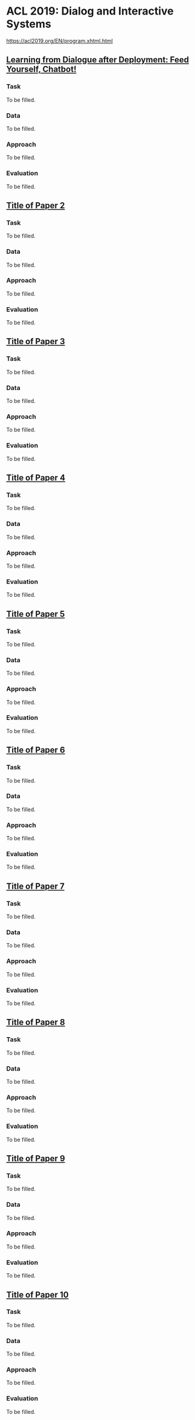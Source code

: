 # ACL 2019: Dialog and Interactive Systems

https://acl2019.org/EN/program.xhtml.html


## [Learning from Dialogue after Deployment: Feed Yourself, Chatbot!]()

### Task

To be filled.

### Data

To be filled.

### Approach

To be filled.

### Evaluation

To be filled.


## [Title of Paper 2]()

### Task

To be filled.

### Data

To be filled.

### Approach

To be filled.

### Evaluation

To be filled.


## [Title of Paper 3]()

### Task

To be filled.

### Data

To be filled.

### Approach

To be filled.

### Evaluation

To be filled.


## [Title of Paper 4]()

### Task

To be filled.

### Data

To be filled.

### Approach

To be filled.

### Evaluation

To be filled.


## [Title of Paper 5]()

### Task

To be filled.

### Data

To be filled.

### Approach

To be filled.

### Evaluation

To be filled.


## [Title of Paper 6]()

### Task

To be filled.

### Data

To be filled.

### Approach

To be filled.

### Evaluation

To be filled.


## [Title of Paper 7]()

### Task

To be filled.

### Data

To be filled.

### Approach

To be filled.

### Evaluation

To be filled.


## [Title of Paper 8]()

### Task

To be filled.

### Data

To be filled.

### Approach

To be filled.

### Evaluation

To be filled.


## [Title of Paper 9]()

### Task

To be filled.

### Data

To be filled.

### Approach

To be filled.

### Evaluation

To be filled.


## [Title of Paper 10]()

### Task

To be filled.

### Data

To be filled.

### Approach

To be filled.

### Evaluation

To be filled.


